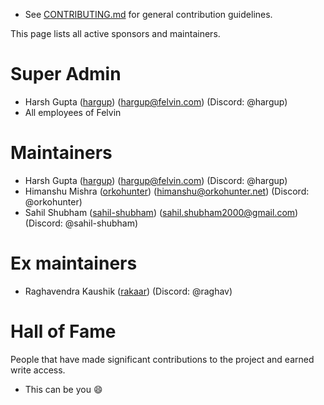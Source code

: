 - See [CONTRIBUTING.md](CONTRIBUTING.md) for general contribution guidelines.

This page lists all active sponsors and maintainers.

# Super Admin

- Harsh Gupta ([hargup](https://github.com/hargup)) (hargup@felvin.com) (Discord: @hargup)
- All employees of Felvin


# Maintainers
- Harsh Gupta ([hargup](https://github.com/hargup)) (hargup@felvin.com) (Discord: @hargup)
- Himanshu Mishra ([orkohunter](https://github.com/orkohunter)) (himanshu@orkohunter.net) (Discord: @orkohunter)
- Sahil Shubham ([sahil-shubham](https://github.com/sahil-shubham)) (sahil.shubham2000@gmail.com) (Discord: @sahil-shubham)


# Ex maintainers

- Raghavendra Kaushik ([rakaar](https://github.com/rakaar)) (Discord: @raghav)

# Hall of Fame

People that have made significant contributions to the project and earned write access.

- This can be you 😄
